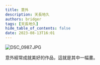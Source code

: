 ```yaml
---
title: 意外
description: 天長地久
authors: bridger
tags: [天長地久]
hide_table_of_contents: false
date: 2023-08-13T16:01
---
```


![DSC_0987.JPG](https://e.brid.cf/i/2023/08/13/qhh80x-2.webp)


<!-- truncate -->

意外經常成就美好的作品，這就是其中一幅畫。